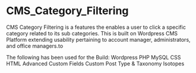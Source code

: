 # CMS_Category_Filtering
CMS Category Filtering is a features the enables a user to click a specific category related to its sub categories. This is built on Wordpress CMS Platform extending usability pertaining to account manager, administrators, and office managers.to 

The following has been used for the Build:
Wordpress
PHP
MySQL
CSS
HTML
Advanced Custom Fields
Custom Post Type & Taxonomy 
Isotopes




